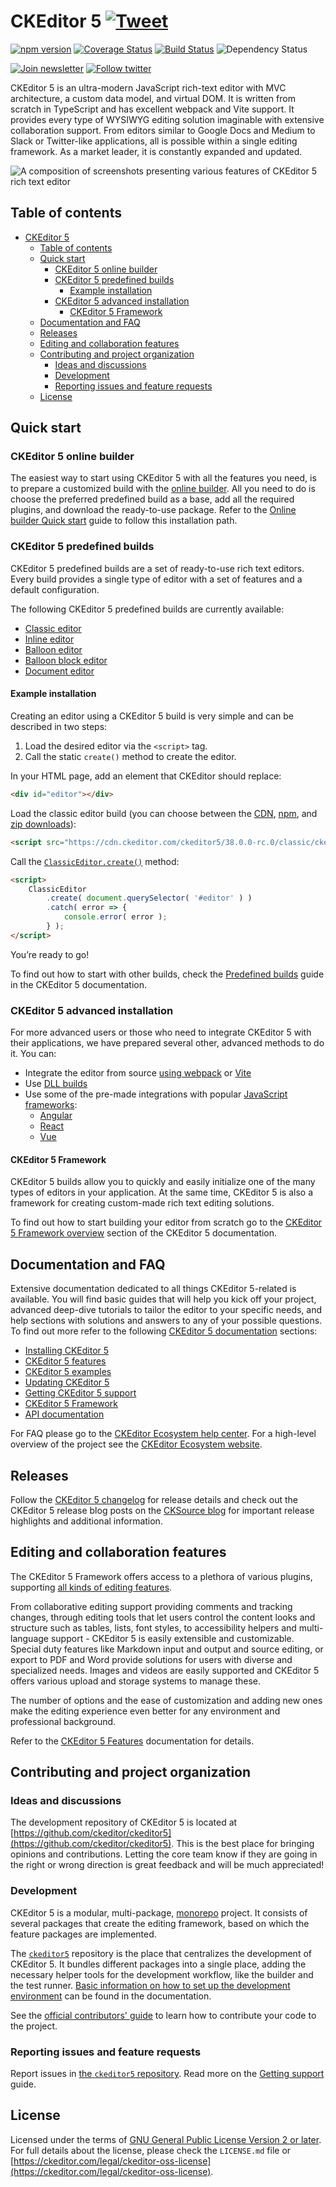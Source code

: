 CKEditor 5 [![Tweet](https://img.shields.io/twitter/url/http/shields.io.svg?style=social)](https://twitter.com/intent/tweet?text=Check%20out%20CKEditor%205%20on%20GitHub&url=https%3A%2F%2Fgithub.com%2Fckeditor%2Fckeditor5)
===================================

[![npm version](https://badge.fury.io/js/ckeditor5.svg)](https://www.npmjs.com/package/ckeditor5)
[![Coverage Status](https://coveralls.io/repos/github/ckeditor/ckeditor5/badge.svg?branch=master)](https://coveralls.io/github/ckeditor/ckeditor5?branch=master)
[![Build Status](https://travis-ci.com/ckeditor/ckeditor5.svg?branch=master)](https://app.travis-ci.com/github/ckeditor/ckeditor5)
![Dependency Status](https://img.shields.io/librariesio/release/npm/ckeditor5)

[![Join newsletter](https://img.shields.io/badge/join-newsletter-00cc99.svg)](http://eepurl.com/c3zRPr)
[![Follow twitter](https://img.shields.io/badge/follow-twitter-00cc99.svg)](https://twitter.com/ckeditor)

CKEditor 5 is an ultra-modern JavaScript rich-text editor with MVC architecture, a custom data model, and virtual DOM. It is written from scratch in TypeScript and has excellent webpack and Vite support. It provides every type of WYSIWYG editing solution imaginable with extensive collaboration support. From editors similar to Google Docs and Medium to Slack or Twitter-like applications, all is possible within a single editing framework. As a market leader, it is constantly expanded and updated.

![A composition of screenshots presenting various features of CKEditor 5 rich text editor](https://user-images.githubusercontent.com/1099479/179190754-f4aaf2b3-21cc-49c4-a454-8de4a00cc70e.jpg)

## Table of contents

- [CKEditor 5 ](#ckeditor-5-)
	- [Table of contents](#table-of-contents)
	- [Quick start](#quick-start)
		- [CKEditor 5 online builder](#ckeditor-5-online-builder)
		- [CKEditor 5 predefined builds](#ckeditor-5-predefined-builds)
			- [Example installation](#example-installation)
		- [CKEditor 5 advanced installation](#ckeditor-5-advanced-installation)
			- [CKEditor 5 Framework](#ckeditor-5-framework)
	- [Documentation and FAQ](#documentation-and-faq)
	- [Releases](#releases)
	- [Editing and collaboration features](#editing-and-collaboration-features)
	- [Contributing and project organization](#contributing-and-project-organization)
		- [Ideas and discussions](#ideas-and-discussions)
		- [Development](#development)
		- [Reporting issues and feature requests](#reporting-issues-and-feature-requests)
	- [License](#license)

## Quick start

### CKEditor 5 online builder

The easiest way to start using CKEditor 5 with all the features you need, is to prepare a customized build with the [online builder](https://ckeditor.com/ckeditor-5/online-builder/). All you need to do is choose the preferred predefined build as a base, add all the required plugins, and download the ready-to-use package. Refer to the [Online builder Quick start](https://ckeditor.com/docs/ckeditor5/latest/installation/getting-started/quick-start.html#creating-custom-builds-with-online-builder) guide to follow this installation path.

### CKEditor 5 predefined builds

CKEditor 5 predefined builds are a set of ready-to-use rich text editors. Every build provides a single type of editor with a set of features and a default configuration.

The following CKEditor 5 predefined builds are currently available:

* [Classic editor](https://ckeditor.com/docs/ckeditor5/latest/installation/getting-started/predefined-builds.html#classic-editor)
* [Inline editor](https://ckeditor.com/docs/ckeditor5/latest/installation/getting-started/predefined-builds.html#inline-editor)
* [Balloon editor](https://ckeditor.com/docs/ckeditor5/latest/installation/getting-started/predefined-builds.html#balloon-editor)
* [Balloon block editor](https://ckeditor.com/docs/ckeditor5/latest/installation/getting-started/predefined-builds.html#balloon-block-editor)
* [Document editor](https://ckeditor.com/docs/ckeditor5/latest/installation/getting-started/predefined-builds.html#document-editor)

#### Example installation

Creating an editor using a CKEditor 5 build is very simple and can be described in two steps:

1. Load the desired editor via the `<script>` tag.
2. Call the static `create()` method to create the editor.

In your HTML page, add an element that CKEditor should replace:

```html
<div id="editor"></div>
```

Load the classic editor build (you can choose between the [CDN](https://cdn.ckeditor.com/#ckeditor5), [npm](https://ckeditor.com/docs/ckeditor5/latest/installation/getting-started/predefined-builds.html#npm), and [zip downloads](https://ckeditor.com/docs/ckeditor5/latest/installation/getting-started/predefined-builds.html#zip-download)):

```html
<script src="https://cdn.ckeditor.com/ckeditor5/38.0.0-rc.0/classic/ckeditor.js"></script>
```

Call the [`ClassicEditor.create()`](https://ckeditor.com/docs/ckeditor5/latest/api/module_editor-classic_classiceditor-ClassicEditor.html#static-function-create) method:

```html
<script>
	ClassicEditor
		.create( document.querySelector( '#editor' ) )
		.catch( error => {
			console.error( error );
		} );
</script>
```

You’re ready to go!

To find out how to start with other builds, check the [Predefined builds](https://ckeditor.com/docs/ckeditor5/latest/installation/getting-started/predefined-builds.html) guide in the CKEditor 5 documentation.

### CKEditor 5 advanced installation

For more advanced users or those who need to integrate CKEditor 5 with their applications, we have prepared several other, advanced methods to do it. You can:
* Integrate the editor from source [using webpack](https://ckeditor.com/docs/ckeditor5/latest/installation/advanced/alternative-setups/integrating-from-source-webpack.html) or [Vite](https://ckeditor.com/docs/ckeditor5/latest/installation/advanced/alternative-setups/integrating-from-source-vite.html)
* Use [DLL builds](https://ckeditor.com/docs/ckeditor5/latest/installation/advanced/alternative-setups/dll-builds.html)
* Use some of the pre-made integrations with popular [JavaScript frameworks](https://ckeditor.com/docs/ckeditor5/latest/installation/getting-started/frameworks/overview.html):
  * [Angular](https://ckeditor.com/docs/ckeditor5/latest/installation/getting-started/frameworks/angular.html)
  * [React](https://ckeditor.com/docs/ckeditor5/latest/installation/getting-started/frameworks/react.html)
  * [Vue](https://ckeditor.com/docs/ckeditor5/latest/installation/getting-started/frameworks/vuejs-v3.html)

#### CKEditor 5 Framework

CKEditor 5 builds allow you to quickly and easily initialize one of the many types of editors in your application. At the same time, CKEditor 5 is also a framework for creating custom-made rich text editing solutions.

To find out how to start building your editor from scratch go to the [CKEditor 5 Framework overview](https://ckeditor.com/docs/ckeditor5/latest/framework/index.html) section of the CKEditor 5 documentation.

## Documentation and FAQ

Extensive documentation dedicated to all things CKEditor 5-related is available. You will find basic guides that will help you kick off your project, advanced deep-dive tutorials to tailor the editor to your specific needs, and help sections with solutions and answers to any of your possible questions. To find out more refer to the following [CKEditor 5 documentation](https://ckeditor.com/docs/ckeditor5/latest/index.html) sections:

* [Installing CKEditor 5](https://ckeditor.com/docs/ckeditor5/latest/installation/index.html)
* [CKEditor 5 features](https://ckeditor.com/docs/ckeditor5/latest/features/index.html)
* [CKEditor 5 examples](https://ckeditor.com/docs/ckeditor5/latest/examples/index.html)
* [Updating CKEditor 5](https://ckeditor.com/docs/ckeditor5/latest/updating/index.html)
* [Getting CKEditor 5 support](https://ckeditor.com/docs/ckeditor5/latest/support/index.html)
* [CKEditor 5 Framework](https://ckeditor.com/docs/ckeditor5/latest/framework/index.html)
* [API documentation](https://ckeditor.com/docs/ckeditor5/latest/api/index.html)

For FAQ please go to the [CKEditor Ecosystem help center](https://support.ckeditor.com/hc/en-us).
For a high-level overview of the project see the [CKEditor Ecosystem website](https://ckeditor.com).

## Releases

Follow the [CKEditor 5 changelog](https://github.com/ckeditor/ckeditor5/blob/stable/CHANGELOG.md) for release details and check out the CKEditor 5 release blog posts on the [CKSource blog](https://ckeditor.com/blog/?category=releases&tags=CKEditor-5) for important release highlights and additional information.

## Editing and collaboration features

The CKEditor 5 Framework offers access to a plethora of various plugins, supporting [all kinds of editing features](https://ckeditor.com/docs/ckeditor5/latest/features/index.html).

From collaborative editing support providing comments and tracking changes, through editing tools that let users control the content looks and structure such as tables, lists, font styles, to accessibility helpers and multi-language support - CKEditor 5 is easily extensible and customizable. Special duty features like Markdown input and output and source editing, or export to PDF and Word provide solutions for users with diverse and specialized needs. Images and videos are easily supported and CKEditor 5 offers various upload and storage systems to manage these.

The number of options and the ease of customization and adding new ones make the editing experience even better for any environment and professional background.

Refer to the [CKEditor 5 Features](https://ckeditor.com/docs/ckeditor5/latest/features/index.html) documentation for details.

## Contributing and project organization

### Ideas and discussions

The development repository of CKEditor 5 is located at [https://github.com/ckeditor/ckeditor5](https://github.com/ckeditor/ckeditor5). This is the best place for bringing opinions and contributions. Letting the core team know if they are going in the right or wrong direction is great feedback and will be much appreciated!

### Development

CKEditor 5 is a modular, multi-package, [monorepo](https://en.wikipedia.org/wiki/Monorepo) project. It consists of several packages that create the editing framework, based on which the feature packages are implemented.

The [`ckeditor5`](https://github.com/ckeditor/ckeditor5) repository is the place that centralizes the development of CKEditor 5. It bundles different packages into a single place, adding the necessary helper tools for the development workflow, like the builder and the test runner. [Basic information on how to set up the development environment](https://ckeditor.com/docs/ckeditor5/latest/framework/contributing/development-environment.html) can be found in the documentation.

See the [official contributors' guide](https://ckeditor.com/docs/ckeditor5/latest/framework/contributing/contributing.html) to learn how to contribute your code to the project.

### Reporting issues and feature requests

Report issues in [the `ckeditor5` repository](https://github.com/ckeditor/ckeditor5/issues). Read more on the [Getting support](https://ckeditor.com/docs/ckeditor5/latest/support/getting-support.html) guide.

## License

Licensed under the terms of [GNU General Public License Version 2 or later](http://www.gnu.org/licenses/gpl.html). For full details about the license, please check the `LICENSE.md` file or [https://ckeditor.com/legal/ckeditor-oss-license](https://ckeditor.com/legal/ckeditor-oss-license).
